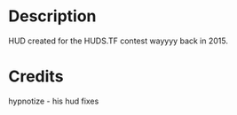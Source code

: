 # Description
HUD created for the HUDS.TF contest wayyyy back in 2015.


# Credits
hypnotize - his hud fixes
